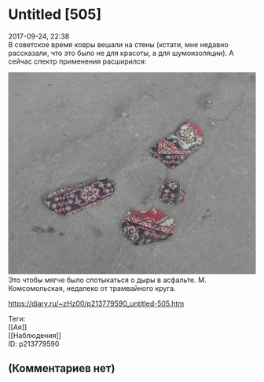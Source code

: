 Untitled [505]
==============

  
2017-09-24, 22:38  
 В советское время ковры вешали на стены (кстати, мне недавно рассказали, что это было не для красоты, а для шумоизоляции). А сейчас спектр применения расширился:   
   
   [![](pics/FTaldWcl.jpg)](https://i.imgur.com/FTaldWc.jpg)     
 Это чтобы мягче было спотыкаться о дыры в асфальте. М. Комсомольская, недалеко от трамвайного круга.   
  
<https://diary.ru/~zHz00/p213779590_untitled-505.htm>  
  
Теги:  
[[Ая]]  
[[Наблюдения]]  
ID: p213779590  


(Комментариев нет)
------------------